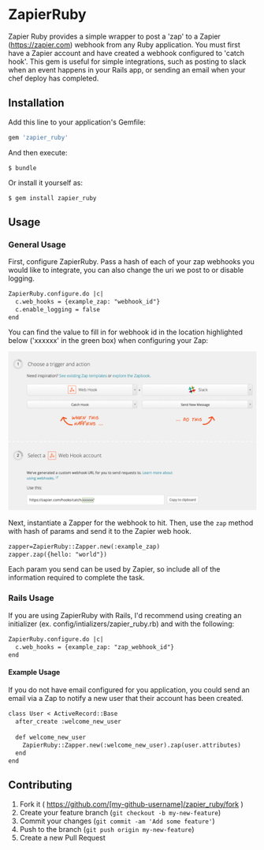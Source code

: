 # ZapierRuby

Zapier Ruby provides a simple wrapper to post a 'zap' to a Zapier (https://zapier.com) webhook from any Ruby application. You must first have a Zapier account and have created a webhook configured to 'catch hook'. This gem is useful for simple integrations, such as posting to slack when an event happens in your Rails app, or sending an email when your chef deploy has completed.

## Installation

Add this line to your application's Gemfile:

```ruby
gem 'zapier_ruby'
```

And then execute:

    $ bundle

Or install it yourself as:

    $ gem install zapier_ruby

## Usage

### General Usage
First, configure ZapierRuby. Pass a hash of each of your zap webhooks you would like to integrate, you can also change the uri we post to or disable logging.

```
ZapierRuby.configure.do |c|
  c.web_hooks = {example_zap: "webhook_id"}
  c.enable_logging = false
end
```

You can find the value to fill in for webhook id in the location highlighted below ('xxxxxx' in the green box) when configuring your Zap:

![](https://github.com/pete2786/pete2786.github.io/blob/master/images/finding_webhook.png)

Next, instantiate a Zapper for the webhook to hit. Then, use the `zap` method with hash of params and send it to the Zapier web hook.

```
zapper=ZapierRuby::Zapper.new(:example_zap)
zapper.zap({hello: "world"})
```

Each param you send can be used by Zapier, so include all of the information required to complete the task.

### Rails Usage
If you are using ZapierRuby with Rails, I'd recommend using creating an initializer (ex. config/intializers/zapier_ruby.rb) and with the following:

```
ZapierRuby.configure.do |c|
  c.web_hooks = {example_zap: "zap_webhook_id"}
end
```

#### Example Usage

If you do not have email configured for you application, you could send an email via a Zap to notify a new user that their account has been created.
```
class User < ActiveRecord::Base
  after_create :welcome_new_user
  
  def welcome_new_user
    ZapierRuby::Zapper.new(:welcome_new_user).zap(user.attributes)
  end
end
```


## Contributing

1. Fork it ( https://github.com/[my-github-username]/zapier_ruby/fork )
2. Create your feature branch (`git checkout -b my-new-feature`)
3. Commit your changes (`git commit -am 'Add some feature'`)
4. Push to the branch (`git push origin my-new-feature`)
5. Create a new Pull Request
